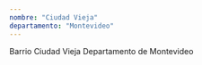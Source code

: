 ```yaml
---
nombre: "Ciudad Vieja"
departamento: "Montevideo"
---
```


Barrio Ciudad Vieja
Departamento de Montevideo
